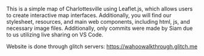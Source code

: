 This is a simple map of Charlottesville using Leaflet.js, which allows users to create interactive map interfaces. Additionally, you will find our stylesheet, resources, and main web components, including html, js, and necessary image files.
Additionally, only commits were made by Siam due to us utilizing live sharing on VS Code.

Website is done through glitch servers: 
https://wahoowalkthrough.glitch.me

